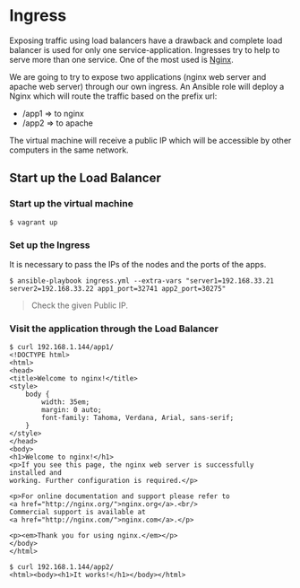# Ingress

Exposing traffic using load balancers have a drawback and complete load balancer is used for only one service-application. Ingresses try to help to serve more than one service. One of the most used is [Nginx](https://www.nginx.com/).

We are going to try to expose two applications (nginx web server and apache web server) through our own ingress. An Ansible role will deploy a Nginx which will route the traffic based on the prefix url:

* /app1 => to nginx
* /app2 => to apache


The virtual machine will receive a public IP which will be accessible by other computers in the same network.

## Start up the Load Balancer

### Start up the virtual machine

```
$ vagrant up
```

### Set up the Ingress

It is necessary to pass the IPs of the nodes and the ports of the apps.

```
$ ansible-playbook ingress.yml --extra-vars "server1=192.168.33.21 server2=192.168.33.22 app1_port=32741 app2_port=30275"
```


> Check the given Public IP.

### Visit the application through the Load Balancer

```
$ curl 192.168.1.144/app1/
<!DOCTYPE html>
<html>
<head>
<title>Welcome to nginx!</title>
<style>
    body {
        width: 35em;
        margin: 0 auto;
        font-family: Tahoma, Verdana, Arial, sans-serif;
    }
</style>
</head>
<body>
<h1>Welcome to nginx!</h1>
<p>If you see this page, the nginx web server is successfully installed and
working. Further configuration is required.</p>

<p>For online documentation and support please refer to
<a href="http://nginx.org/">nginx.org</a>.<br/>
Commercial support is available at
<a href="http://nginx.com/">nginx.com</a>.</p>

<p><em>Thank you for using nginx.</em></p>
</body>
</html>
```

```
$ curl 192.168.1.144/app2/
<html><body><h1>It works!</h1></body></html>
```